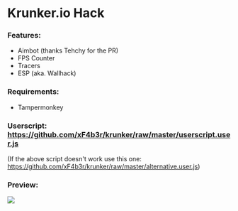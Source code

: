 # Krunker.io Hack
### Features:
- Aimbot (thanks Tehchy for the PR)
- FPS Counter
- Tracers
- ESP (aka. Wallhack)

### Requirements:
- Tampermonkey

### Userscript: https://github.com/xF4b3r/krunker/raw/master/userscript.user.js
(If the above script doesn't work use this one: https://github.com/xF4b3r/krunker/raw/master/alternative.user.js)

### Preview:
![](https://i.imgur.com/bd1gjNS.png?raw=true)

